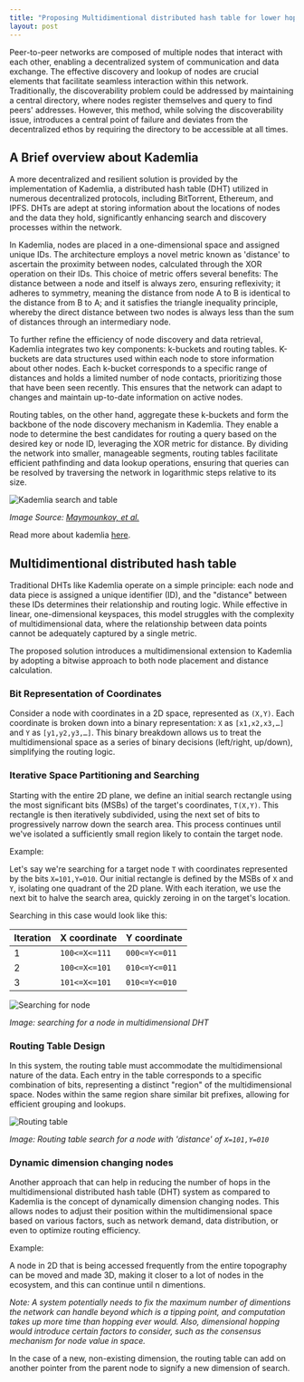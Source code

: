 ```yaml
---
title: "Proposing Multidimentional distributed hash table for lower hopping - replacing kademlia"
layout: post
---
```


Peer-to-peer networks are composed of multiple nodes that interact with each other, enabling a decentralized system of communication and data exchange. The effective discovery and lookup of nodes are crucial elements that facilitate seamless interaction within this network. Traditionally, the discoverability problem could be addressed by maintaining a central directory, where nodes register themselves and query to find peers' addresses. However, this method, while solving the discoverability issue, introduces a central point of failure and deviates from the decentralized ethos by requiring the directory to be accessible at all times.


## A Brief overview about Kademlia

A more decentralized and resilient solution is provided by the implementation of Kademlia, a distributed hash table (DHT) utilized in numerous decentralized protocols, including BitTorrent, Ethereum, and IPFS. DHTs are adept at storing information about the locations of nodes and the data they hold, significantly enhancing search and discovery processes within the network.

In Kademlia, nodes are placed in a one-dimensional space and assigned unique IDs. The architecture employs a novel metric known as 'distance' to ascertain the proximity between nodes, calculated through the XOR operation on their IDs. This choice of metric offers several benefits: The distance between a node and itself is always zero, ensuring reflexivity; it adheres to symmetry, meaning the distance from node A to B is identical to the distance from B to A; and it satisfies the triangle inequality principle, whereby the direct distance between two nodes is always less than the sum of distances through an intermediary node.

To further refine the efficiency of node discovery and data retrieval, Kademlia integrates two key components: k-buckets and routing tables. K-buckets are data structures used within each node to store information about other nodes. Each k-bucket corresponds to a specific range of distances and holds a limited number of node contacts, prioritizing those that have been seen recently. This ensures that the network can adapt to changes and maintain up-to-date information on active nodes.

Routing tables, on the other hand, aggregate these k-buckets and form the backbone of the node discovery mechanism in Kademlia. They enable a node to determine the best candidates for routing a query based on the desired key or node ID, leveraging the XOR metric for distance. By dividing the network into smaller, manageable segments, routing tables facilitate efficient pathfinding and data lookup operations, ensuring that queries can be resolved by traversing the network in logarithmic steps relative to its size.

![Kademlia search and table](/assets/images/Multidimentional-distributed-hash-table-for-lower-hopping-replacing-kademlia/kademlia-01.png)

*Image Source: [Maymounkov, et al.](https://pdos.csail.mit.edu/~petar/papers/maymounkov-kademlia-lncs.pdf)* 

Read more about kademlia [here](https://pdos.csail.mit.edu/~petar/papers/maymounkov-kademlia-lncs.pdf).

## Multidimentional distributed hash table

Traditional DHTs like Kademlia operate on a simple principle: each node and data piece is assigned a unique identifier (ID), and the "distance" between these IDs determines their relationship and routing logic. While effective in linear, one-dimensional keyspaces, this model struggles with the complexity of multidimensional data, where the relationship between data points cannot be adequately captured by a single metric.

The proposed solution introduces a multidimensional extension to Kademlia by adopting a bitwise approach to both node placement and distance calculation.

### Bit Representation of Coordinates

Consider a node with coordinates in a 2D space, represented as `(X,Y)`. Each coordinate is broken down into a binary representation: `X` as `[x1,x2,x3,…]` and `Y` as `[y1,y2,y3,…]`. This binary breakdown allows us to treat the multidimensional space as a series of binary decisions (left/right, up/down), simplifying the routing logic.

### Iterative Space Partitioning and Searching

Starting with the entire 2D plane, we define an initial search rectangle using the most significant bits (MSBs) of the target's coordinates, `T(X,Y)`. This rectangle is then iteratively subdivided, using the next set of bits to progressively narrow down the search area. This process continues until we've isolated a sufficiently small region likely to contain the target node.

Example:

Let's say we're searching for a target node `T` with coordinates represented by the bits `X=101,Y=010`. Our initial rectangle is defined by the MSBs of `X` and `Y`, isolating one quadrant of the 2D plane. With each iteration, we use the next bit to halve the search area, quickly zeroing in on the target's location.

Searching in this case would look like this:

Iteration | X coordinate | Y coordinate|
|---|---|---|
1 | `100<=X<=111` | `000<=Y<=011` |
2 | `100<=X<=101` | `010<=Y<=011` |
3 | `101<=X<=101` | `010<=Y<=010` |

![Searching for node](/assets/images/Multidimentional-distributed-hash-table-for-lower-hopping-replacing-kademlia/searching-for-node.gif)

*Image: searching for a node in multidimensional DHT* 

### Routing Table Design

In this system, the routing table must accommodate the multidimensional nature of the data. Each entry in the table corresponds to a specific combination of bits, representing a distinct "region" of the multidimensional space. Nodes within the same region share similar bit prefixes, allowing for efficient grouping and lookups.

![Routing table](/assets/images/Multidimentional-distributed-hash-table-for-lower-hopping-replacing-kademlia/routing-table.png)

*Image: Routing table search for a node with 'distance' of `X=101,Y=010`*

### Dynamic dimension changing nodes

Another approach that can help in reducing the number of hops in the multidimensional distributed hash table (DHT) system as compared to Kademlia is the concept of dynamically dimension changing nodes. This allows nodes to adjust their position within the multidimensional space based on various factors, such as network demand, data distribution, or even to optimize routing efficiency.

Example:

A node in 2D that is being accessed frequently from the entire topography can be moved and made 3D, making it closer to a lot of nodes in the ecosystem, and this can continue until n dimentions.

*Note: A system potentially needs to fix the maximum number of dimentions the network can handle beyond which is a tipping point, and computation takes up more time than hopping ever would. Also, dimensional hopping would introduce certain factors to consider, such as the consensus mechanism for node value in space.*

In the case of a new, non-existing dimension, the routing table can add on another pointer from the parent node to signify a new dimension of search.